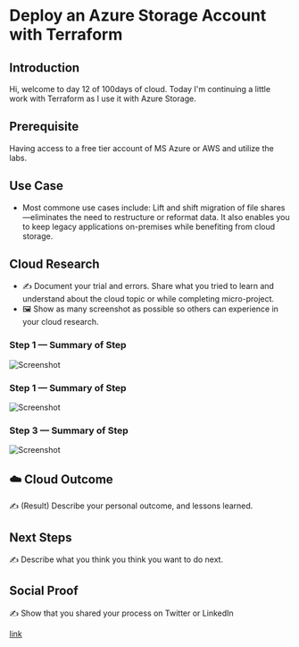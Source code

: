 # Deploy an Azure Storage Account with Terraform

## Introduction

Hi, welcome to day 12 of 100days of cloud. Today I'm continuing a little work with Terraform as I use it with Azure Storage.

## Prerequisite

Having access to a free tier account of MS Azure or AWS and utilize the labs.

## Use Case

- Most commone use cases include: Lift and shift migration of file shares —eliminates the need to restructure or reformat data. It also enables you to keep legacy applications on-premises while benefiting from cloud storage.

## Cloud Research

- ✍️ Document your trial and errors. Share what you tried to learn and understand about the cloud topic or while completing micro-project.
- 🖼️ Show as many screenshot as possible so others can experience in your cloud research.


### Step 1 — Summary of Step

![Screenshot](https://via.placeholder.com/500x300)

### Step 1 — Summary of Step

![Screenshot](https://via.placeholder.com/500x300)

### Step 3 — Summary of Step

![Screenshot](https://via.placeholder.com/500x300)

## ☁️ Cloud Outcome

✍️ (Result) Describe your personal outcome, and lessons learned.

## Next Steps

✍️ Describe what you think you think you want to do next.

## Social Proof

✍️ Show that you shared your process on Twitter or LinkedIn

[link](link)
